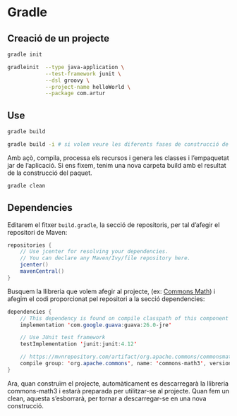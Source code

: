 # Gradle

## Creació de un projecte

```bash
gradle init
```

```bash
gradleinit  --type java-application \
            --test-framework junit \
            --dsl groovy \
            --project-name helloWorld \
            --package com.artur
```

## Use

```bash
gradle build

gradle build -i # si volem veure les diferents fases de construcció de l'aplicació.
```

Amb açò, compila, processa els recursos i genera les classes i l’empaquetat jar de l’aplicació. Si ens fixem, tenim una nova carpeta build amb el resultat de la construcció del paquet.

```bash
gradle clean
```

## Dependencies

Editarem el fitxer `build.gradle`, la secció de repositoris, per tal d’afegir el repositori de Maven:

```java
repositories {
    // Use jcenter for resolving your dependencies.
    // You can declare any Maven/Ivy/file repository here.
    jcenter()
    mavenCentral()
}
```

Busquem la llibreria que volem afegir al projecte, (ex: [Commons Math](https://mvnrepository.com/artifact/org.ddahl/commonsmath_2.13/1.2.2)) i afegim el codi proporcionat pel repositori a la secció dependencies:

```java
dependencies {
    // This dependency is found on compile classpath of this component and consumers.
    implementation 'com.google.guava:guava:26.0-jre'

    // Use JUnit test framework
    testImplementation 'junit:junit:4.12'

    // https://mvnrepository.com/artifact/org.apache.commons/commonsmath3
    compile group: 'org.apache.commons', name: 'commons-math3', version : '3.6.1'
}
```

Ara, quan construïm el projecte, automàticament es descarregarà la llibreria commons-math3 i estarà preparada per utilitzar-se al projecte. Quan fem un clean, aquesta s’esborrarà, per tornar a descarregar-se en una nova construcció.